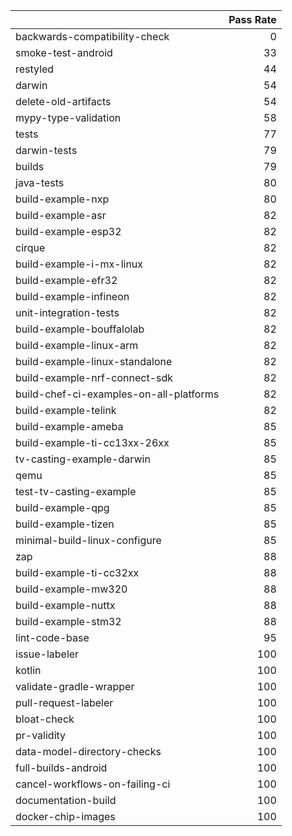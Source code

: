 |                                         |   Pass Rate |
|:----------------------------------------|------------:|
| backwards-compatibility-check           |           0 |
| smoke-test-android                      |          33 |
| restyled                                |          44 |
| darwin                                  |          54 |
| delete-old-artifacts                    |          54 |
| mypy-type-validation                    |          58 |
| tests                                   |          77 |
| darwin-tests                            |          79 |
| builds                                  |          79 |
| java-tests                              |          80 |
| build-example-nxp                       |          80 |
| build-example-asr                       |          82 |
| build-example-esp32                     |          82 |
| cirque                                  |          82 |
| build-example-i-mx-linux                |          82 |
| build-example-efr32                     |          82 |
| build-example-infineon                  |          82 |
| unit-integration-tests                  |          82 |
| build-example-bouffalolab               |          82 |
| build-example-linux-arm                 |          82 |
| build-example-linux-standalone          |          82 |
| build-example-nrf-connect-sdk           |          82 |
| build-chef-ci-examples-on-all-platforms |          82 |
| build-example-telink                    |          82 |
| build-example-ameba                     |          85 |
| build-example-ti-cc13xx-26xx            |          85 |
| tv-casting-example-darwin               |          85 |
| qemu                                    |          85 |
| test-tv-casting-example                 |          85 |
| build-example-qpg                       |          85 |
| build-example-tizen                     |          85 |
| minimal-build-linux-configure           |          85 |
| zap                                     |          88 |
| build-example-ti-cc32xx                 |          88 |
| build-example-mw320                     |          88 |
| build-example-nuttx                     |          88 |
| build-example-stm32                     |          88 |
| lint-code-base                          |          95 |
| issue-labeler                           |         100 |
| kotlin                                  |         100 |
| validate-gradle-wrapper                 |         100 |
| pull-request-labeler                    |         100 |
| bloat-check                             |         100 |
| pr-validity                             |         100 |
| data-model-directory-checks             |         100 |
| full-builds-android                     |         100 |
| cancel-workflows-on-failing-ci          |         100 |
| documentation-build                     |         100 |
| docker-chip-images                      |         100 |